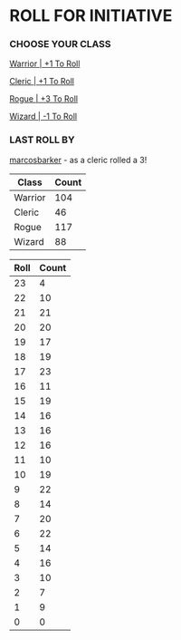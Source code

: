 # ROLL FOR INITIATIVE
### CHOOSE YOUR CLASS

[Warrior | +1 To Roll](https://github.com/benjaminsampica/benjaminsampica/issues/new?title=roll%7Cwarrior&body=Just+click+%27Submit+new+issue%27.)

[Cleric | +1 To Roll](https://github.com/benjaminsampica/benjaminsampica/issues/new?title=roll%7Ccleric&body=Just+click+%27Submit+new+issue%27.)

[Rogue | +3 To Roll](https://github.com/benjaminsampica/benjaminsampica/issues/new?title=roll%7Crogue&body=Just+click+%27Submit+new+issue%27.)

[Wizard | -1 To Roll](https://github.com/benjaminsampica/benjaminsampica/issues/new?title=roll%7Cwizard&body=Just+click+%27Submit+new+issue%27.)
### LAST ROLL BY
[marcosbarker](https://www.github.com/marcosbarker) - as a cleric rolled a 3!

|Class|Count|
|-|-|
|Warrior|104|
|Cleric|46|
|Rogue|117|
|Wizard|88|

|Roll|Count|
|-|-|
|23|4
|22|10
|21|21
|20|20
|19|17
|18|19
|17|23
|16|11
|15|19
|14|16
|13|16
|12|16
|11|10
|10|19
|9|22
|8|14
|7|20
|6|22
|5|14
|4|16
|3|10
|2|7
|1|9
|0|0
